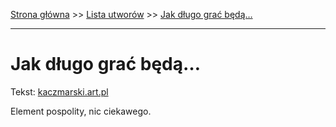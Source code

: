 [Strona główna](../index.md) >> [Lista utworów](../list.md) >> [Jak długo grać będą…](181.md)

---

# Jak długo grać będą…

Tekst: [kaczmarski.art.pl](https://www.kaczmarski.art.pl/tworczosc/wiersze/jak-dlugo-grac-beda/)

Element pospolity, nic ciekawego.